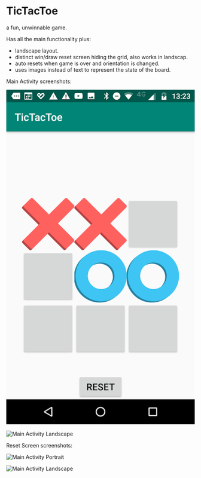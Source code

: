 # TicTacToe
a fun, unwinnable game.

Has all the main functionality plus:

+ landscape layout.
+ distinct win/draw reset screen hiding the grid, also works in landscap.
+ auto resets when game is over and orientation is changed.
+ uses images instead of text to represent the state of the board.

Main Activity screenshots: 

![Main Activity Portrait](https://raw.githubusercontent.com/Toekaan/TicTacToe/docs/tictacPlayPortrait.png)

![Main Activity Landscape](https://raw.githubusercontent.com/Toekaan/TicTacToe/tictacPlayLandscape.png)


Reset Screen screenshots:

![Main Activity Portrait](https://raw.githubusercontent.com/Toekaan/TicTacToe/tictacWinPortrait.png)

![Main Activity Landscape](https://raw.githubusercontent.com/Toekaan/TicTacToe/tictacWinLandscape.png)

